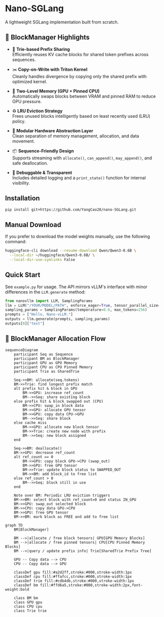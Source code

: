 # Nano-SGLang

A lightweight SGLang implementation built from scratch.

## 🚀 BlockManager Highlights

- 🌲 **Trie-based Prefix Sharing**  
  Efficiently reuses KV cache blocks for shared token prefixes across sequences.

- ✂️ **Copy-on-Write with Triton Kernel**  
  Cleanly handles divergence by copying only the shared prefix with optimized kernel.

- 🧠 **Two-Level Memory (GPU + Pinned CPU)**  
  Automatically swaps blocks between VRAM and pinned RAM to reduce GPU pressure.

- ♻️ **LRU Eviction Strategy**  
  Frees unused blocks intelligently based on least recently used (LRU) policy.

- 🧱 **Modular Hardware Abstraction Layer**  
  Clean separation of memory management, allocation, and data movement.

- 📦 **Sequence-Friendly Design**  
  Supports streaming with `allocate()`, `can_append()`, `may_append()`, and safe deallocation.

- 🧾 **Debuggable & Transparent**  
  Includes detailed logging and a `print_state()` function for internal visibility.

## Installation

```bash
pip install git+https://github.com/YangCao28/nano-SGLang.git
```

## Manual Download

If you prefer to download the model weights manually, use the following command:
```bash
huggingface-cli download --resume-download Qwen/Qwen3-0.6B \
  --local-dir ~/huggingface/Qwen3-0.6B/ \
  --local-dir-use-symlinks False
```

## Quick Start

See `example.py` for usage. The API mirrors vLLM's interface with minor differences in the `LLM.generate` method:
```python
from nanovllm import LLM, SamplingParams
llm = LLM("/YOUR/MODEL/PATH", enforce_eager=True, tensor_parallel_size=1)
sampling_params = SamplingParams(temperature=0.6, max_tokens=256)
prompts = ["Hello, Nano-vLLM."]
outputs = llm.generate(prompts, sampling_params)
outputs[0]["text"]
```

## 🔄 BlockManager Allocation Flow

```mermaid
sequenceDiagram
    participant Seq as Sequence
    participant BM as BlockManager
    participant GPU as GPU Memory
    participant CPU as CPU Pinned Memory
    participant Trie as SharedTrie

    Seq->>BM: allocate(seq.tokens)
    BM->>Trie: find longest prefix match
    alt prefix hit & block in GPU
        BM->>GPU: increase ref_count
        BM-->>Seq: share existing block
    else prefix hit & block swapped out (CPU)
        BM->>CPU: swap_in block data
        BM->>GPU: allocate GPU tensor
        BM->>GPU: copy data CPU->GPU
        BM-->>Seq: share block
    else cache miss
        BM->>GPU: allocate new block tensor
        BM->>Trie: create new node with prefix
        BM-->>Seq: new block assigned
    end

    Seq->>BM: deallocate()
    BM->>GPU: decrease ref_count
    alt ref_count == 0
        BM->>GPU: copy block GPU->CPU (swap_out)
        BM->>GPU: free GPU tensor
        BM->>Trie: update block status to SWAPPED_OUT
        BM->>BM: add block_id to free list
    else ref_count > 0
        BM-->>Seq: block still in use
    end

    Note over BM: Periodic LRU eviction triggers
    BM->>BM: select block with ref_count=0 and status IN_GPU
    BM->>GPU: swap_out selected block
    BM->>CPU: copy data GPU->CPU
    BM->>GPU: free GPU tensor
    BM->>BM: mark block as FREE and add to free list
```
```mermaid
graph TD
    BM[BlockManager]

    BM -->|allocate / free block tensors| GPU[GPU Memory Blocks]
    BM -->|allocate / free pinned tensors| CPU[CPU Pinned Memory Blocks]
    BM -->|query / update prefix info| Trie[SharedTrie Prefix Tree]

    GPU -- Copy data --> CPU
    CPU -- Copy data --> GPU

    classDef gpu fill:#a2d2ff,stroke:#000,stroke-width:1px
    classDef cpu fill:#ffafcc,stroke:#000,stroke-width:1px
    classDef trie fill:#cdb4db,stroke:#000,stroke-width:1px
    classDef bm fill:#ffd6a5,stroke:#000,stroke-width:2px,font-weight:bold

    class BM bm
    class GPU gpu
    class CPU cpu
    class Trie trie
```
